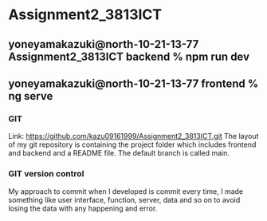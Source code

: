 # Assignment2_3813ICT

## yoneyamakazuki@north-10-21-13-77 Assignment2_3813ICT backend % npm run dev
## yoneyamakazuki@north-10-21-13-77 frontend % ng serve

### GIT
Link: https://github.com/kazu09161999/Assignment2_3813ICT.git
The layout of my git repository is containing the project folder which includes frontend and backend and a README file. The default branch is called main.

### GIT version control

My approach to commit when I developed is commit every time, I made something like user interface, function, server, data and so on to avoid losing the data with any happening and error.

